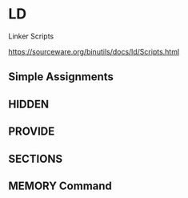 # LD

Linker Scripts

https://sourceware.org/binutils/docs/ld/Scripts.html


## Simple Assignments
## HIDDEN
## PROVIDE

## SECTIONS 
## MEMORY Command